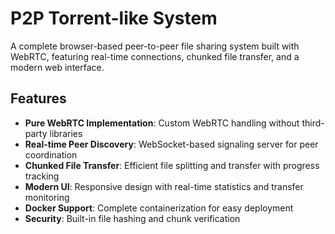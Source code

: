 # P2P Torrent-like System

A complete browser-based peer-to-peer file sharing system built with WebRTC, featuring real-time connections, chunked file transfer, and a modern web interface.

## Features

- **Pure WebRTC Implementation**: Custom WebRTC handling without third-party libraries
- **Real-time Peer Discovery**: WebSocket-based signaling server for peer coordination
- **Chunked File Transfer**: Efficient file splitting and transfer with progress tracking
- **Modern UI**: Responsive design with real-time statistics and transfer monitoring
- **Docker Support**: Complete containerization for easy deployment
- **Security**: Built-in file hashing and chunk verification